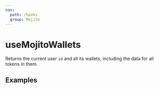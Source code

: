 ```yaml
---
nav:
  path: /hooks
  group: Mojito
---
```


# useMojitoWallets

Returns the current user `id` and all its wallets, including the data for all tokens in them.


## Examples

<code src="./demo/demo1.tsx" />
